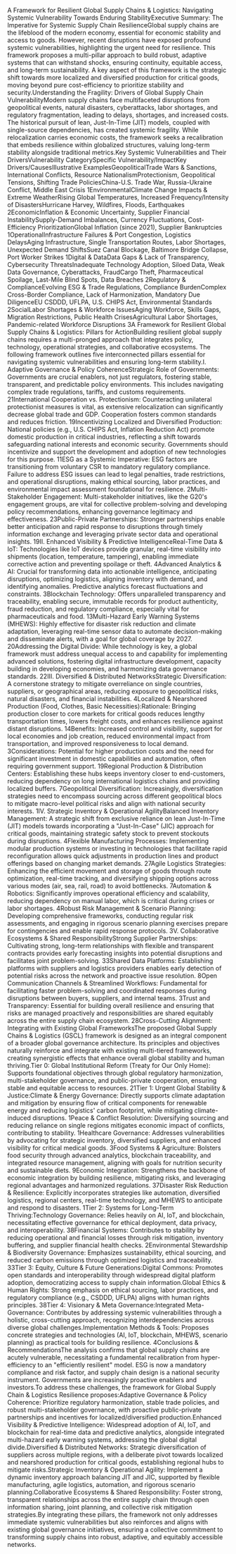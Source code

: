 A Framework for Resilient Global Supply Chains & Logistics: Navigating Systemic Vulnerability Towards Enduring StabilityExecutive Summary: The Imperative for Systemic Supply Chain ResilienceGlobal supply chains are the lifeblood of the modern economy, essential for economic stability and access to goods. However, recent disruptions have exposed profound systemic vulnerabilities, highlighting the urgent need for resilience. This framework proposes a multi-pillar approach to build robust, adaptive systems that can withstand shocks, ensuring continuity, equitable access, and long-term sustainability. A key aspect of this framework is the strategic shift towards more localized and diversified production for critical goods, moving beyond pure cost-efficiency to prioritize stability and security.Understanding the Fragility: Drivers of Global Supply Chain VulnerabilityModern supply chains face multifaceted disruptions from geopolitical events, natural disasters, cyberattacks, labor shortages, and regulatory fragmentation, leading to delays, shortages, and increased costs. The historical pursuit of lean, Just-In-Time (JIT) models, coupled with single-source dependencies, has created systemic fragility. While relocalization carries economic costs, the framework seeks a recalibration that embeds resilience within globalized structures, valuing long-term stability alongside traditional metrics.Key Systemic Vulnerabilities and Their DriversVulnerability CategorySpecific Vulnerability/ImpactKey Drivers/CausesIllustrative ExamplesGeopoliticalTrade Wars & Sanctions, International Conflicts, Resource NationalismProtectionism, Geopolitical Tensions, Shifting Trade PoliciesChina-U.S. Trade War, Russia-Ukraine Conflict, Middle East Crisis 1EnvironmentalClimate Change Impacts & Extreme WeatherRising Global Temperatures, Increased Frequency/Intensity of DisastersHurricane Harvey, Wildfires, Floods, Earthquakes 2EconomicInflation & Economic Uncertainty, Supplier Financial InstabilitySupply-Demand Imbalances, Currency Fluctuations, Cost-Efficiency PrioritizationGlobal Inflation (since 2021), Supplier Bankruptcies 1OperationalInfrastructure Failures & Port Congestion, Logistics DelaysAging Infrastructure, Single Transportation Routes, Labor Shortages, Unexpected Demand ShiftsSuez Canal Blockage, Baltimore Bridge Collapse, Port Worker Strikes 1Digital & DataData Gaps & Lack of Transparency, Cybersecurity ThreatsInadequate Technology Adoption, Siloed Data, Weak Data Governance, Cyberattacks, FraudCargo Theft, Pharmaceutical Spoilage, Last-Mile Blind Spots, Data Breaches 2Regulatory & ComplianceEvolving ESG & Trade Regulations, Compliance BurdenComplex Cross-Border Compliance, Lack of Harmonization, Mandatory Due DiligenceEU CSDDD, UFLPA, U.S. CHIPS Act, Environmental Standards 2SocialLabor Shortages & Workforce IssuesAging Workforce, Skills Gaps, Migration Restrictions, Public Health CrisesAgricultural Labor Shortages, Pandemic-related Workforce Disruptions 3A Framework for Resilient Global Supply Chains & Logistics: Pillars for ActionBuilding resilient global supply chains requires a multi-pronged approach that integrates policy, technology, operational strategies, and collaborative ecosystems. The following framework outlines five interconnected pillars essential for navigating systemic vulnerabilities and ensuring long-term stability.I. Adaptive Governance & Policy CoherenceStrategic Role of Governments: Governments are crucial enablers, not just regulators, fostering stable, transparent, and predictable policy environments. This includes navigating complex trade regulations, tariffs, and customs requirements. 21International Cooperation vs. Protectionism: Counteracting unilateral protectionist measures is vital, as extensive relocalization can significantly decrease global trade and GDP. Cooperation fosters common standards and reduces friction. 19Incentivizing Localized and Diversified Production: National policies (e.g., U.S. CHIPS Act, Inflation Reduction Act) promote domestic production in critical industries, reflecting a shift towards safeguarding national interests and economic security. Governments should incentivize and support the development and adoption of new technologies for this purpose. 11ESG as a Systemic Imperative: ESG factors are transitioning from voluntary CSR to mandatory regulatory compliance. Failure to address ESG issues can lead to legal penalties, trade restrictions, and operational disruptions, making ethical sourcing, labor practices, and environmental impact assessment foundational for resilience. 2Multi-Stakeholder Engagement: Multi-stakeholder initiatives, like the G20's engagement groups, are vital for collective problem-solving and developing policy recommendations, enhancing governance legitimacy and effectiveness. 23Public-Private Partnerships: Stronger partnerships enable better anticipation and rapid response to disruptions through timely information exchange and leveraging private sector data and operational insights. 19II. Enhanced Visibility & Predictive IntelligenceReal-Time Data & IoT: Technologies like IoT devices provide granular, real-time visibility into shipments (location, temperature, tampering), enabling immediate corrective action and preventing spoilage or theft. 4Advanced Analytics & AI: Crucial for transforming data into actionable intelligence, anticipating disruptions, optimizing logistics, aligning inventory with demand, and identifying anomalies. Predictive analytics forecast fluctuations and constraints. 3Blockchain Technology: Offers unparalleled transparency and traceability, enabling secure, immutable records for product authenticity, fraud reduction, and regulatory compliance, especially vital for pharmaceuticals and food. 13Multi-Hazard Early Warning Systems (MHEWS): Highly effective for disaster risk reduction and climate adaptation, leveraging real-time sensor data to automate decision-making and disseminate alerts, with a goal for global coverage by 2027. 20Addressing the Digital Divide: While technology is key, a global framework must address unequal access to and capability for implementing advanced solutions, fostering digital infrastructure development, capacity building in developing economies, and harmonizing data governance standards. 22III. Diversified & Distributed NetworksStrategic Diversification: A cornerstone strategy to mitigate overreliance on single countries, suppliers, or geographical areas, reducing exposure to geopolitical risks, natural disasters, and financial instabilities. 4Localized & Nearshored Production (Food, Clothes, Basic Necessities):Rationale: Bringing production closer to core markets for critical goods reduces lengthy transportation times, lowers freight costs, and enhances resilience against distant disruptions. 14Benefits: Increased control and visibility, support for local economies and job creation, reduced environmental impact from transportation, and improved responsiveness to local demand. 3Considerations: Potential for higher production costs and the need for significant investment in domestic capabilities and automation, often requiring government support. 19Regional Production & Distribution Centers: Establishing these hubs keeps inventory closer to end-customers, reducing dependency on long international logistics chains and providing localized buffers. 7Geopolitical Diversification: Increasingly, diversification strategies need to encompass sourcing across different geopolitical blocs to mitigate macro-level political risks and align with national security interests. 1IV. Strategic Inventory & Operational AgilityBalanced Inventory Management: A strategic shift from exclusive reliance on lean Just-In-Time (JIT) models towards incorporating a "Just-In-Case" (JIC) approach for critical goods, maintaining strategic safety stock to prevent stockouts during disruptions. 4Flexible Manufacturing Processes: Implementing modular production systems or investing in technologies that facilitate rapid reconfiguration allows quick adjustments in production lines and product offerings based on changing market demands. 27Agile Logistics Strategies: Enhancing the efficient movement and storage of goods through route optimization, real-time tracking, and diversifying shipping options across various modes (air, sea, rail, road) to avoid bottlenecks. 7Automation & Robotics: Significantly improves operational efficiency and scalability, reducing dependency on manual labor, which is critical during crises or labor shortages. 4Robust Risk Management & Scenario Planning: Developing comprehensive frameworks, conducting regular risk assessments, and engaging in rigorous scenario planning exercises prepare for contingencies and enable rapid response protocols. 3V. Collaborative Ecosystems & Shared ResponsibilityStrong Supplier Partnerships: Cultivating strong, long-term relationships with flexible and transparent contracts provides early forecasting insights into potential disruptions and facilitates joint problem-solving. 33Shared Data Platforms: Establishing platforms with suppliers and logistics providers enables early detection of potential risks across the network and proactive issue resolution. 8Open Communication Channels & Streamlined Workflows: Fundamental for facilitating faster problem-solving and coordinated responses during disruptions between buyers, suppliers, and internal teams. 3Trust and Transparency: Essential for building overall resilience and ensuring that risks are managed proactively and responsibilities are shared equitably across the entire supply chain ecosystem. 28Cross-Cutting Alignment: Integrating with Existing Global FrameworksThe proposed Global Supply Chains & Logistics (GSCL) framework is designed as an integral component of a broader global governance architecture. Its principles and objectives naturally reinforce and integrate with existing multi-tiered frameworks, creating synergistic effects that enhance overall global stability and human thriving.Tier 0: Global Institutional Reform (Treaty for Our Only Home): Supports foundational objectives through global regulatory harmonization, multi-stakeholder governance, and public-private cooperation, ensuring stable and equitable access to resources. 21Tier 1: Urgent Global Stability & Justice:Climate & Energy Governance: Directly supports climate adaptation and mitigation by ensuring flow of critical components for renewable energy and reducing logistics' carbon footprint, while mitigating climate-induced disruptions. 1Peace & Conflict Resolution: Diversifying sourcing and reducing reliance on single regions mitigates economic impact of conflicts, contributing to stability. 1Healthcare Governance: Addresses vulnerabilities by advocating for strategic inventory, diversified suppliers, and enhanced visibility for critical medical goods. 3Food Systems & Agriculture: Bolsters food security through advanced analytics, blockchain traceability, and integrated resource management, aligning with goals for nutrition security and sustainable diets. 9Economic Integration: Strengthens the backbone of economic integration by building resilience, mitigating risks, and leveraging regional advantages and harmonized regulations. 37Disaster Risk Reduction & Resilience: Explicitly incorporates strategies like automation, diversified logistics, regional centers, real-time technology, and MHEWS to anticipate and respond to disasters. 1Tier 2: Systems for Long-Term Thriving:Technology Governance: Relies heavily on AI, IoT, and blockchain, necessitating effective governance for ethical deployment, data privacy, and interoperability. 38Financial Systems: Contributes to stability by reducing operational and financial losses through risk mitigation, inventory buffering, and supplier financial health checks. 2Environmental Stewardship & Biodiversity Governance: Emphasizes sustainability, ethical sourcing, and reduced carbon emissions through optimized logistics and traceability. 33Tier 3: Equity, Culture & Future Generations:Digital Commons: Promotes open standards and interoperability through widespread digital platform adoption, democratizing access to supply chain information.Global Ethics & Human Rights: Strong emphasis on ethical sourcing, labor practices, and regulatory compliance (e.g., CSDDD, UFLPA) aligns with human rights principles. 38Tier 4: Visionary & Meta Governance:Integrated Meta-Governance: Contributes by addressing systemic vulnerabilities through a holistic, cross-cutting approach, recognizing interdependencies across diverse global challenges.Implementation Methods & Tools: Proposes concrete strategies and technologies (AI, IoT, blockchain, MHEWS, scenario planning) as practical tools for building resilience. 4Conclusions & RecommendationsThe analysis confirms that global supply chains are acutely vulnerable, necessitating a fundamental recalibration from hyper-efficiency to an "efficiently resilient" model. ESG is now a mandatory compliance and risk factor, and supply chain design is a national security instrument. Governments are increasingly proactive enablers and investors.To address these challenges, the framework for Global Supply Chain & Logistics Resilience proposes:Adaptive Governance & Policy Coherence: Prioritize regulatory harmonization, stable trade policies, and robust multi-stakeholder governance, with proactive public-private partnerships and incentives for localized/diversified production.Enhanced Visibility & Predictive Intelligence: Widespread adoption of AI, IoT, and blockchain for real-time data and predictive analytics, alongside integrated multi-hazard early warning systems, addressing the global digital divide.Diversified & Distributed Networks: Strategic diversification of suppliers across multiple regions, with a deliberate pivot towards localized and nearshored production for critical goods, establishing regional hubs to mitigate risks.Strategic Inventory & Operational Agility: Implement a dynamic inventory approach balancing JIT and JIC, supported by flexible manufacturing, agile logistics, automation, and rigorous scenario planning.Collaborative Ecosystems & Shared Responsibility: Foster strong, transparent relationships across the entire supply chain through open information sharing, joint planning, and collective risk mitigation strategies.By integrating these pillars, the framework not only addresses immediate systemic vulnerabilities but also reinforces and aligns with existing global governance initiatives, ensuring a collective commitment to transforming supply chains into robust, adaptive, and equitably accessible networks.
